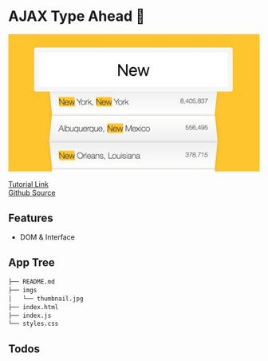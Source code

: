 # AJAX Type Ahead 👀

<img src="https://raw.githubusercontent.com/moisestech/js30/master/Ajax-Type-Ahead/imgs/thumbnail.jpg" />

[Tutorial Link](https://courses.wesbos.com/account/access/5f602c40f8289514d0f9b6fc/view/194130156)  
[Github Source](https://github.com/wesbos/JavaScript30/tree/master/06%20-%20Type%20Ahead)

## Features

- DOM & Interface

## App Tree

```bash
├── README.md
├── imgs
│   └── thumbnail.jpg
├── index.html
├── index.js
└── styles.css
```

## Todos